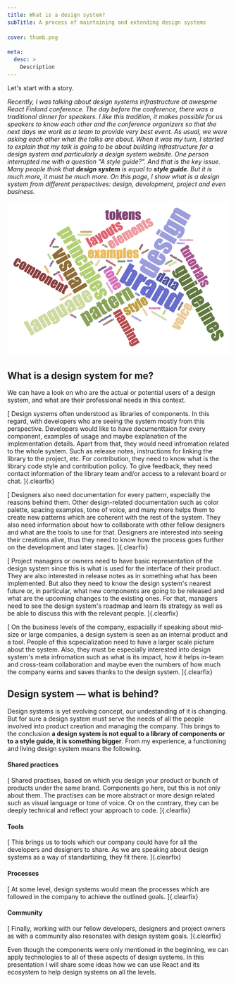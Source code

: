 ```yaml
---
title: What is a design system?
subTitle: A process of maintaining and extending design systems

cover: thumb.png

meta:
  desc: >
    Description
---
```


Let's start with a story.

<i>

Recently, I was talking about design systems infrastructure at awespme React Finland conference. The day before the
conference, there was a traditional dinner for speakers. I like this tradition, it makes possible for us speakers to
know each other and the conference organizers so that the next days we work as a team to provide very best event. As
usual, we were asking each other what the talks are about. When it was my turn, I started to explain that my talk is
going to be about building infrastructure for a design system and particularly a design system website. One person
interrupted me with a question "A style guide?". And that is the key issue. Many people think that **design system** is
equal to **style guide**. But it is much more, it must be much more. On this page, I show what is a design system from
different perspectives: design, development, project and even business.

</i>

![](thumb.png)


## What is a design system for me?

We can have a look on who are the actual or potential users of a design system, and what are their professional needs in
this context.

<comp-project-roles role="developer" side="left"></comp-project-roles>[
Design systems often understood as libraries of components. In this regard, with developers who are seeing the system
mostly from this perspective. Developers would like to have documenttaion for every component, examples of usage and
maybe explanation of the implementation details. Apart from that, they would need infromation related to the whole
system. Such as release notes, instructions for linking the library to the project, etc. For contribution, they need to
know what is the library code style and contribution policy. To give feedback, they need contact information of the
library team and/or access to a relevant board or chat.
]{.clearfix}

<comp-project-roles role="designer" side="right"></comp-project-roles>[
Designers also need documentation for every pattern, especially the reasons behind them. Other design-related
documentation such as color palette, spacing examples, tone of voice, and many more helps them to create new patterns
which are coherent with the rest of the system. They also need information about how to collaborate with other fellow
designers and what are the tools to use for that. Designers are interested into seeing their creations alive, thus they
need to know how the process goes further on the development and later stages.
]{.clearfix}

<comp-project-roles role="owner" side="left"></comp-project-roles> [
Project managers or owners need to have basic representation of the design system since this is what is used for the
interface of their product. They are also interested in release notes as in something what has been implemented. But
also they need to know the design system's nearest future or, in particular, what new components are going to be
released and what are the upcoming changes to the existing ones. For that, managers need to see the design system's
roadmap and learn its strategy as well as be able to discuss this with the relevant people.
]{.clearfix}

<comp-project-roles role="business" side="right"></comp-project-roles> [
On the business levels of the company, espacially if speaking about mid-size or large companies, a design system is seen
as an internal product and a tool. People of this scpecialization need to have a larger scale picture about the system.
Also, they must be especially interested into design system's meta infromation such as what is its impact, how it helps
in-team and cross-team collaboration and maybe even the numbers of how much the company earns and saves thanks to the
design system.
]{.clearfix}

## Design system — what is behind?

Design systems is yet evolving concept, our undestanding of it is changing. But for sure a design system must serve the
needs of all the people involved into product creation and managing the company. This brings to the conclusion **a design
system is not equal to a library of components or to a style guide, it is something bigger**. From my experience, a
functioning and living design system means the following.

#### Shared practices
<comp-bw-icon path="icons/web-design/i042-solution.svg" side="left"></comp-bw-icon> [
Shared practises, based on which you design your product or bunch of products under the same brand. Components go
  here, but this is not only about them. The practises can be more abstract or more design related such as visual
  language or tone of voice. Or on the contrary, they can be deeply technical and reflect your approach to code.
]{.clearfix}

#### Tools
<comp-bw-icon path="icons/web-design/i029-settings.svg" side="right"></comp-bw-icon> [
This brings us to tools which our company could have for all the developers and designers to share. As we are speaking
about design systems as a way of standartizing, they fit there.
]{.clearfix}

#### Processes
<comp-bw-icon path="icons/user-experience/i040-algorithm.svg" side="left"></comp-bw-icon> [
At some level, design systems would mean the processes which are followed in the company to achieve the outlined
  goals.
]{.clearfix}

#### Community
<comp-bw-icon path="icons/web-design/i039-sharing.svg" side="right"></comp-bw-icon> [
Finally, working with our fellow developers, designers and project owners as with a community also resonates with
design system goals.
]{.clearfix}

Even though the components were only mentioned in the beginning, we can apply technologies to all of these aspects of
design systems.
In this presentation I will share some ideas how we can use React and its ecosystem to help design systems on all the
levels.
